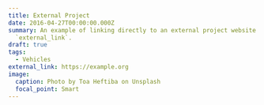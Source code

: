 ```yaml
---
title: External Project
date: 2016-04-27T00:00:00.000Z
summary: An example of linking directly to an external project website using
  `external_link`.
draft: true
tags:
  - Vehicles
external_link: https://example.org
image:
  caption: Photo by Toa Heftiba on Unsplash
  focal_point: Smart
---
```


